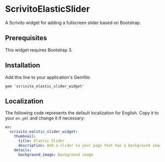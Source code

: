 # ScrivitoElasticSlider

A Scrivito widget for adding a fullscreen slider based on Bootstrap.

## Prerequisites

This widget requires Bootstrap 3.

## Installation

Add this line to your application's Gemfile:

    gem 'scrivito_elastic_slider_widget'

## Localization

The following code represents the default localization for English. Copy it to your `en.yml` and change it if necessary:

```yaml
en:
  scrivito_ealstic_slider_widget:
    thumbnail:
      title: Elastic Slider
      description: Add a slider to your page that has a background image on each panel
    details:
      background_image: Background image
```